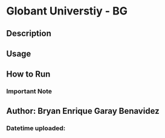 # Globant Universtiy - BG

## Description

## Usage

## How to Run

### Important Note

## Author: Bryan Enrique Garay Benavidez
### Datetime uploaded: 